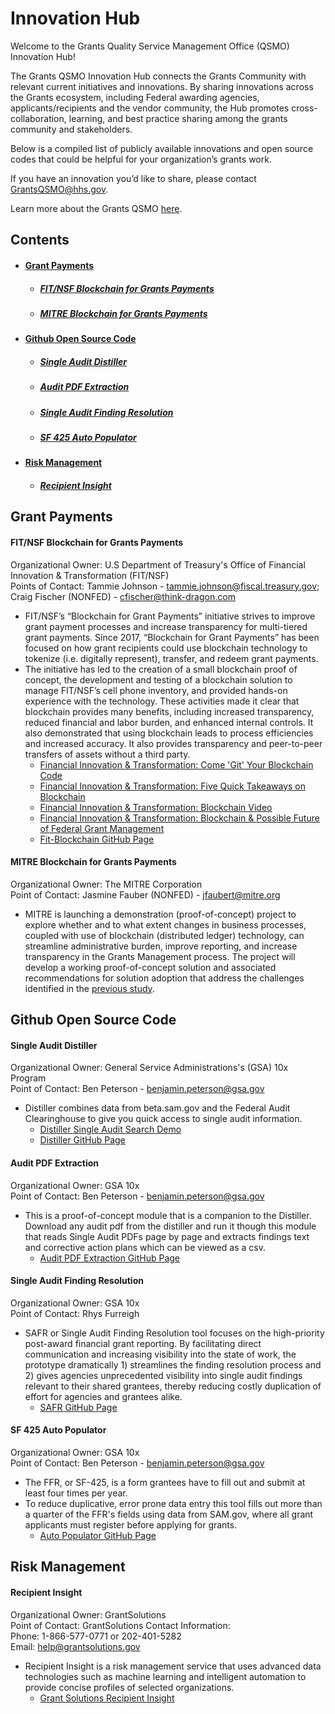 # Innovation Hub
Welcome to the Grants Quality Service Management Office (QSMO) Innovation Hub!

The Grants QSMO Innovation Hub connects the Grants Community with relevant current initiatives and innovations. By sharing innovations across the Grants ecosystem, including Federal awarding agencies, applicants/recipients and the vendor community, the Hub promotes cross-collaboration, learning, and best practice sharing among the grants community and stakeholders.

Below is a compiled list of publicly available innovations and open source codes that could be helpful for your organization’s grants work.

If you have an innovation you’d like to share, please contact GrantsQSMO@hhs.gov.

Learn more about the Grants QSMO [here](https://www.hhs.gov/about/agencies/asfr/grants-management-quality-services-management-office/index.html).

## Contents
- #### <a href='#grantPayments'>Grant Payments</a>
   - ##### <a href='#fitnsfBlockchain'>FIT/NSF Blockchain for Grants Payments</a>
   - ##### <a href='#mitreBlockchain'>MITRE Blockchain for Grants Payments</a>
- #### <a href='#githubCode'>Github Open Source Code</a>
   - ##### <a href='#singleAuditDis'>Single Audit Distiller</a>
   - ##### <a href='#auditPDFExtract'>Audit PDF Extraction</a>
   - ##### <a href='#singleAuditFindingResolution'>Single Audit Finding Resolution</a>
   - ##### <a href='#sf425AutoPop'>SF 425 Auto Populator</a>
- #### <a href='#riskMngmt'>Risk Management</a>
   - ##### <a href='#recipInsight'>Recipient Insight</a>

  
## Grant Payments <a id='grantPayments'></a>
#### FIT/NSF Blockchain for Grants Payments <a id='fitnsfBlockchain'></a>
Organizational Owner: U.S Department of Treasury's Office of Financial Innovation & Transformation (FIT/NSF)<br>
Points of Contact: Tammie Johnson - tammie.johnson@fiscal.treasury.gov; Craig Fischer (NONFED) - cfischer@think-dragon.com
- FIT/NSF’s “Blockchain for Grant Payments” initiative strives to improve grant payment processes and increase transparency for multi-tiered grant payments. Since 2017, “Blockchain for Grant Payments” has been focused on how grant recipients could use blockchain technology to tokenize (i.e. digitally represent), transfer, and redeem grant payments. 
- The initiative has led to the creation of a small blockchain proof of concept, the development and testing of a blockchain solution to manage FIT/NSF’s cell phone inventory, and provided hands-on experience with the technology. These activities made it clear that blockchain provides many benefits, including increased transparency, reduced financial and labor burden, and enhanced internal controls. It also demonstrated that using blockchain leads to process efficiencies and increased accuracy. It also provides transparency and peer-to-peer transfers of assets without a third party.
  - [Financial Innovation & Transformation: Come 'Git' Your Blockchain Code](https://fiscal.treasury.gov/fit/blog/come-git-your-blockchain-code.html)
  - [Financial Innovation & Transformation: Five Quick Takeaways on Blockchain](https://fiscal.treasury.gov/fit/blog/five-quick-takeways-on-blockchain.html)
  - [Financial Innovation & Transformation: Blockchain Video](https://fiscal.treasury.gov/files/fit/US_FITBlockchain_Final_Compressed.mp4)
  - [Financial Innovation & Transformation: Blockchain & Possible Future of Federal Grant Management](https://fmvision.fiscal.treasury.gov/blockchain-and-the-possible-future-of-federal-grant-management.html)
  - [Fit-Blockchain GitHub Page](https://github.com/fiscalservice/fit-blockchain)
#### MITRE Blockchain for Grants Payments <a id='mitreBlockchain'></a>
Organizational Owner: The MITRE Corporation<br>
Point of Contact: Jasmine Fauber (NONFED) - jfaubert@mitre.org
- MITRE is launching a demonstration (proof-of-concept) project to explore whether and to what extent changes in business processes, coupled with use of blockchain (distributed ledger) technology, can streamline administrative burden, improve reporting, and increase transparency in the Grants Management process. The project will develop a working proof-of-concept solution and associated recommendations for solution adoption that address the challenges identified in the [previous study](https://www.mitre.org/publications/technical-papers/assessing-the-potential-to-improve-grants-management-using-blockchain). 

## Github Open Source Code <a id='githubCode'></a>
#### Single Audit Distiller <a id='singleAuditDis'></a>
Organizational Owner: General Service Administrations's (GSA) 10x Program<br>
Point of Contact: Ben Peterson - benjamin.peterson@gsa.gov
- Distiller combines data from beta.sam.gov and the Federal Audit Clearinghouse to give you quick access to single audit information.
   - [Distiller Single Audit Search Demo](https://demo-fac-distiller.app.cloud.gov/)
   - [Distiller GitHub Page](https://github.com/18F/federal-grant-reporting/wiki/Distiller)
#### Audit PDF Extraction <a id='auditPDFExtract'></a>
Organizational Owner: GSA 10x<br>
Point of Contact: Ben Peterson - benjamin.peterson@gsa.gov
- This is a proof-of-concept module that is a companion to the Distiller. Download any audit pdf from the distiller and run it though this module that reads Single Audit PDFs page by page and extracts findings text and corrective action plans which can be viewed as a csv.
   - [Audit PDF Extraction GitHub Page](https://protect2.fireeye.com/url?k=ef2f2bc4-b37a2214-ef2f1afb-0cc47a6a52de-2c5700c858984ca5&u=https://github.com/18F/federal-grant-reporting/wiki/Audit-PDF-Extraction)
#### Single Audit Finding Resolution <a id='singleAuditFindingResolution'></a>
Organizational Owner: GSA 10x<br>
Point of Contact: Rhys Furreigh
- SAFR or Single Audit Finding Resolution tool focuses on the high-priority post-award financial grant reporting. By facilitating direct communication and increasing visibility into the state of work, the prototype dramatically 1) streamlines the finding resolution process and 2) gives agencies unprecedented visibility into single audit findings relevant to their shared grantees, thereby reducing costly duplication of effort for agencies and grantees alike.
   - [SAFR GitHub Page](https://protect2.fireeye.com/url?k=f4188cca-a84d851a-f418bdf5-0cc47a6a52de-53769031945f14d2&u=https://github.com/18F/federal-grant-reporting/wiki/Single-Audit-Finding-Resolution-(SAFR))
#### SF 425 Auto Populator <a id='sf425AutoPop'></a>
Organizational Owner: GSA 10x<br>
Point of Contact: Ben Peterson - benjamin.peterson@gsa.gov
- The FFR, or SF-425, is a form grantees have to fill out and submit at least four times per year.
- To reduce duplicative, error prone data entry this tool fills out more than a quarter of the FFR's fields using data from SAM.gov, where all grant applicants must register before applying for grants.
   - [Auto Populator GitHub Page](https://protect2.fireeye.com/url?k=5d1d6fe7-01486637-5d1d5ed8-0cc47a6a52de-3ea34fcdbdfa1f4d&u=https://github.com/18F/federal-grant-reporting/wiki/Auto-populating-the-FFR)

## Risk Management <a id='riskMngmt'></a>
#### Recipient Insight <a id='recipInsight'></a>
Organizational Owner: GrantSolutions<br>
Point of Contact: GrantSolutions Contact Information:<br>
Phone: 1-866-577-0771 or 202-401-5282<br>
Email: help@grantsolutions.gov
- Recipient Insight is a risk management service that uses advanced data technologies such as machine learning and intelligent automation to provide concise profiles of selected organizations.
   - [Grant Solutions Recipient Insight](https://home.grantsolutions.gov/home/recipient-insight/)


